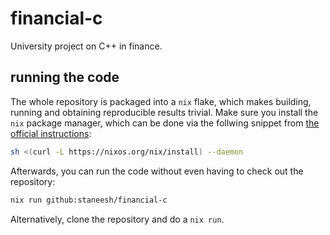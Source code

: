 # financial-c
University project on C++ in finance.

## running the code
The whole repository is packaged into a `nix` flake, which makes building, running and obtaining reproducible results trivial.
Make sure you install the `nix` package manager, which can be done via the follwing snippet from [the official instructions](https://nixos.org/download.html):
```bash
sh <(curl -L https://nixos.org/nix/install) --daemon
```

Afterwards, you can run the code without even having to check out the repository:
```bash
nix run github:staneesh/financial-c
```

Alternatively, clone the repository and do a `nix run`.
